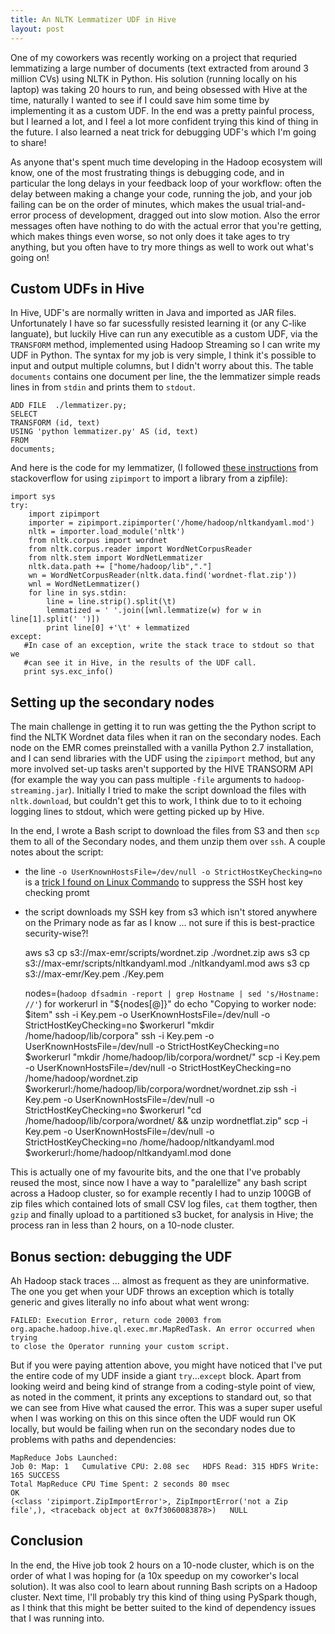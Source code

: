 ```yaml
---
title: An NLTK Lemmatizer UDF in Hive
layout: post
---
```


One of my coworkers was recently working on a project that requried lemmatizing a large number of documents (text extracted from around 3 million CVs) using NLTK in Python. His solution (running locally on his laptop) was taking 20 hours to run, and being obsessed with Hive at the time, naturally I wanted to see if I could save him some time by implementing it as a custom UDF. In the end was a pretty painful process, but I learned a lot, and I feel a lot more confident trying this kind of thing in the future. I also learned a neat trick for debugging UDF's which I'm going to share!

As anyone that's spent much time developing in the Hadoop ecosystem will know, one of the most frustrating things is debugging code, and in particular the long delays in your feedback loop of your workflow: often the delay between making a change your code, running the job, and your job failing can be on the order of minutes, which makes the usual trial-and-error process of development, dragged out into slow motion. Also  the error messages often have nothing to do with the actual error that you're getting, which makes things even worse, so not only does it take ages to try anything, but you often have to try more things as well to work out what's going on!

Custom UDFs in Hive
-------------------
In Hive, UDF's are normally written in Java and imported as JAR files. Unfortunately I have so far sucessfully resisted learning it (or any C-like languate), but luckily Hive can run any executible as a custom UDF, via the `TRANSFORM` method, implemented using Hadoop Streaming so I can write my UDF in Python. The syntax for my job is very simple, I think it's possible to input and output multiple columns, but I didn't worry about this. The table `documents` contains one document per line, the the lemmatizer simple reads lines in from `stdin` and prints them to `stdout`.

    ADD FILE  ./lemmatizer.py;
    SELECT
    TRANSFORM (id, text)
    USING 'python lemmatizer.py' AS (id, text)
    FROM
    documents;

And here is the code for my lemmatizer, (I followed [these instructions][1] from stackoverflow for using `zipimport` to import a library from a zipfile):


    import sys
    try:
        import zipimport
        importer = zipimport.zipimporter('/home/hadoop/nltkandyaml.mod')
        nltk = importer.load_module('nltk')
        from nltk.corpus import wordnet
        from nltk.corpus.reader import WordNetCorpusReader
        from nltk.stem import WordNetLemmatizer
        nltk.data.path += ["home/hadoop/lib","."]
        wn = WordNetCorpusReader(nltk.data.find('wordnet-flat.zip'))
        wnl = WordNetLemmatizer()
        for line in sys.stdin:
            line = line.strip().split(\t)
            lemmatized = ' '.join([wnl.lemmatize(w) for w in line[1].split(' ')])
            print line[0] +'\t' + lemmatized
    except:
       #In case of an exception, write the stack trace to stdout so that we
       #can see it in Hive, in the results of the UDF call.
       print sys.exc_info()

Setting up the secondary nodes
----------------------------

The main challenge in getting it to run was getting the the Python script to find the NLTK Wordnet data files when it ran on the secondary nodes.  Each node on the EMR comes preinstalled with a vanilla Python 2.7 installation, and I can send libraries with the UDF using the `zipimport` method, but any more involved set-up tasks aren't supported by the HIVE TRANSORM API (for example the way you can pass multiple `-file` arguments to `hadoop-streaming.jar`). Initially I tried to make the script download the files with `nltk.download`, but couldn't get this to work, I think due to to it echoing logging lines to stdout, which were getting picked up by Hive.

In the end, I wrote a Bash script to download the files from S3 and then `scp` them to all of the Secondary nodes, and them unzip them over `ssh`. A couple notes about the script:
 - the line `-o UserKnownHostsFile=/dev/null -o StrictHostKeyChecking=no` is a [trick I found on Linux Commando][2] to suppress the SSH host key checking promt
  - the script downloads my SSH key from s3 which isn't stored anywhere on the Primary node as far as I know ... not sure if this is best-practice security-wise?!


    aws s3 cp s3://max-emr/scripts/wordnet.zip ./wordnet.zip
    aws s3 cp s3://max-emr/scripts/nltkandyaml.mod ./nltkandyaml.mod
    aws s3 cp s3://max-emr/Key.pem ./Key.pem

    nodes=(`hadoop dfsadmin -report | grep Hostname | sed 's/Hostname: //'`)
    for workerurl in "${nodes[@]}"
    do
        echo "Copying to worker node: $item"
        ssh -i Key.pem -o UserKnownHostsFile=/dev/null -o StrictHostKeyChecking=no $workerurl "mkdir /home/hadoop/lib/corpora"
        ssh -i Key.pem -o UserKnownHostsFile=/dev/null -o StrictHostKeyChecking=no $workerurl "mkdir /home/hadoop/lib/corpora/wordnet/"
        scp -i Key.pem -o UserKnownHostsFile=/dev/null -o StrictHostKeyChecking=no /home/hadoop/wordnet.zip $workerurl:/home/hadoop/lib/corpora/wordnet/wordnet.zip
        ssh -i Key.pem -o UserKnownHostsFile=/dev/null -o StrictHostKeyChecking=no $workerurl "cd /home/hadoop/lib/corpora/wordnet/ && unzip wordnetflat.zip"
        scp -i Key.pem -o UserKnownHostsFile=/dev/null -o StrictHostKeyChecking=no /home/hadoop/nltkandyaml.mod  $workerurl:/home/hadoop/nltkandyaml.mod
    done

This is actually one of my favourite bits, and the one that I've probably reused the most, since now I have a way to "paralellize" any bash script across a Hadoop cluster, so for example recently I had to unzip 100GB of zip files which contained lots of small CSV log files, `cat` them togther, then `gzip` and finally upload to a partitioned s3 bucket, for analysis in Hive; the process ran in less than 2 hours, on a 10-node cluster.

Bonus section: debugging the UDF
--------------------------------
Ah Hadoop stack traces ... almost as frequent as they are uninformative. The one you get when your UDF throws an exception which is totally generic and gives literally no info about what went wrong:

    FAILED: Execution Error, return code 20003 from
    org.apache.hadoop.hive.ql.exec.mr.MapRedTask. An error occurred when trying
    to close the Operator running your custom script.

But if you were paying attention above, you might have noticed that I've put the entire code of my UDF inside a giant `try`...`except` block. Apart from looking weird and being kind of strange from a coding-style point of view, as noted in the comment, it prints any exceptions to standard out, so that we can see from Hive what caused the error. This was a super super useful when I was working on this on this since often the UDF would run OK locally, but would be failing when run on the secondary nodes due to problems with paths and dependencies:

    MapReduce Jobs Launched:
    Job 0: Map: 1   Cumulative CPU: 2.08 sec   HDFS Read: 315 HDFS Write: 165 SUCCESS
    Total MapReduce CPU Time Spent: 2 seconds 80 msec
    OK
    (<class 'zipimport.ZipImportError'>, ZipImportError('not a Zip file',), <traceback object at 0x7f3060083878>)   NULL


Conclusion
---------
In the end, the Hive job took 2 hours on a 10-node cluster, which is on the order of what I was hoping for (a 10x speedup on my coworker's local solution). It was also cool to learn about running Bash scripts on a Hadoop cluster. Next time, I'll probably try this kind of thing using PySpark though, as I think that this might be better suited to the kind of dependency issues that I was running into.


   [1]: http://stackoverflow.com/questions/6811549/how-can-i-include-a-python-package-with-hadoop-streaming-job

   [2]:   http://linuxcommando.blogspot.com.au/2008/10/how-to-disable-ssh-host-key-checking.html
